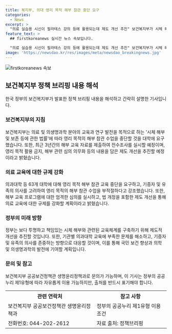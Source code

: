```yaml
---
title: 복지부, 의대 영리 목적 해부 참관 중단 요구
categories:
  - News
excerpt: >
  "의료 실습용 시신이 필라테스 강의 등에 활용되는데 제도 개선 추진" 보건복지부가 시체 해부 및 보존에 관한 법률을 준수하도록 전국 63개 대학에 영리 목적 해부 참관 교육 중단을 요구했다. 최근 3년간의 자료 제출을 통해 전수조사도 예정 중이며, 영리 목적 활용 금지 명확화와 법 개정 등으로 제도 개선을 추진할 예정이다.
feature_text: >
  ## firstkoreanews 실시간 뉴스 속보입니다.

  "의료 실습용 시신이 필라테스 강의 등에 활용되는데 제도 개선 추진" 보건복지부가 시체 해부 및 보존에 관한 법률을 준수하도록 전국 63개 대학에 영리 목적 해부 참관 교육 중단을 요구했다. 최근 3년간의 자료 제출을 통해 전수조사도 예정 중이며, 영리 목적 활용 금지 명확화와 법 개정 등으로 제도 개선을 추진할 예정이다.
image: 'https://newsdao.kr/res/images/meta/newsdao_breakingnews.jpg'
---
```


<p><img src="https://newsdao.kr/res/images/meta/newsdao_breakingnews.jpg" alt="firstkoreanews 속보" /></p>

<h2 data-ke-size="size26">보건복지부 정책 브리핑 내용 해석</h2>

<p data-ke-size="size16">한국 정부의 보건복지부가 발표한 정책 브리핑 내용을 해석하고 간략히 설명한 기사입니다.</p>

<h3>보건복지부의 지침</h3>

<p data-ke-size="size16">보건복지부는 의료 및 의생명과학 분야의 교육과 연구 발전을 목적으로 하는 '시체 해부 및 보존 등에 관한 법률'에 따라 영리 목적의 해부 참관 수업을 중단할 것을 대학에 요구했습니다. 또한, 최근 3년간의 해부 교육 자료를 제출하여 전수조사를 실시할 예정이며, 영리 목적 활용 금지, 해부 관련 심의 의무화 등의 내용을 담은 제도 개선을 추진할 예정이라고 밝혔습니다.</p>

<h3>의료 교육에 대한 규제 강화</h3>

<p data-ke-size="size16">의과대학 등 63개 대학에 대해 영리 목적 해부 참관 교육 중단을 요구하고, 기증자 및 유족의 의사를 고려하여 영리 목적의 해부 참관 수업을 부적절하다고 강조했습니다. 또한, 해부 교육 프로그램에 대한 엄격한 심의를 실시하고, 법 개정을 포함한 제도 개선을 통해 의료 교육에 대한 규제를 강화할 계획이라고 밝혔습니다.</p>

<h3>정부의 미래 방향</h3>

<p data-ke-size="size16">정부는 보다 투명하고 책임있는 시체 해부와 관련된 교육체계를 구축하기 위해 제도적 개선을 추진할 것입니다. 또한, 기관별 의과대학 교육에 부족한 문제를 해소하고, 기증자 및 유족의 의사를 존중하는 방향으로 대응할 것이며, 이를 통해 국민 보건 향상과 의학 및 의생명과학의 발전에 기여할 계획입니다.</p>

<h3>문의 및 참고</h3>

<p data-ke-size="size16">보건복지부 공공보건정책관 생명윤리정책과로 문의가 가능하며, 이 기사는 정부의 공공누리 제1유형에 따라 자유롭게 이용 가능하지만, 출처를 반드시 표기해야 합니다.</p>

<table>
    <tr>
        <th><b>관련 연락처</b></th>
        <th><b>참고 사항</b></th>
    </tr>
    <tr>
        <td>보건복지부 공공보건정책관 생명윤리정책과</td>
        <td>정부의 공공누리 제1유형 이용 조건</td>
    </tr>
    <tr>
        <td>전화번호: 044-202-2612</td>
        <td>자료 출처: 정책브리핑 </td>
    </tr>
</table>

